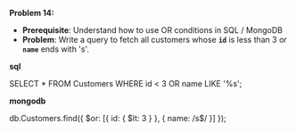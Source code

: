 

**Problem 14:**

- **Prerequisite**: Understand how to use OR conditions in SQL / MongoDB
- **Problem**: Write a query to fetch all customers whose **`id`** is less than 3 or **`name`** ends with 's'.

**sql**

SELECT * FROM Customers WHERE id < 3 OR name LIKE '%s';

**mongodb**

db.Customers.find({ $or: [{ id: { $lt: 3 } }, { name: /s$/ }] });
